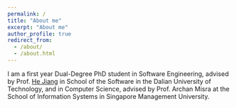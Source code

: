 ```yaml
---
permalink: /
title: "About me"
excerpt: "About me"
author_profile: true
redirect_from: 
  - /about/
  - /about.html
---
```


I am a first year Dual-Degree PhD student in Software Engineering, advised by Prof. [He Jiang](http://faculty.dlut.edu.cn/jianghe/en/index.htm) in School of the Software in the Dalian University of Technology, and in Computer Science, advised by Prof. Archan Misra at the School of Information Systems in Singapore Management University. 

